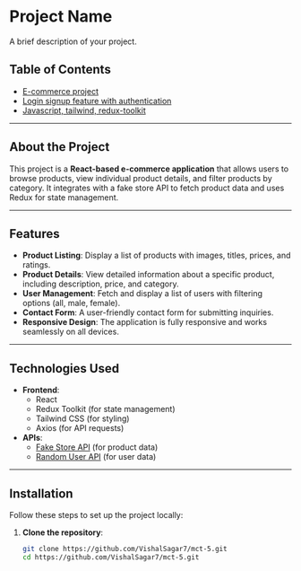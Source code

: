 # Project Name

A brief description of your project.

## Table of Contents
- [E-commerce project](#E-commerce-app)
- [Login signup feature with authentication](#features)
- [Javascript, tailwind, redux-toolkit](#technologies-used)

---

## About the Project
This project is a **React-based e-commerce application** that allows users to browse products, view individual product details, and filter products by category. It integrates with a fake store API to fetch product data and uses Redux for state management.

---

## Features
- **Product Listing**: Display a list of products with images, titles, prices, and ratings.
- **Product Details**: View detailed information about a specific product, including description, price, and category.
- **User Management**: Fetch and display a list of users with filtering options (all, male, female).
- **Contact Form**: A user-friendly contact form for submitting inquiries.
- **Responsive Design**: The application is fully responsive and works seamlessly on all devices.

---

## Technologies Used
- **Frontend**:
  - React
  - Redux Toolkit (for state management)
  - Tailwind CSS (for styling)
  - Axios (for API requests)
- **APIs**:
  - [Fake Store API](https://fakestoreapi.com/) (for product data)
  - [Random User API](https://randomuser.me/) (for user data)

---

## Installation
Follow these steps to set up the project locally:

1. **Clone the repository**:
   ```bash
   git clone https://github.com/VishalSagar7/mct-5.git
   cd https://github.com/VishalSagar7/mct-5.git